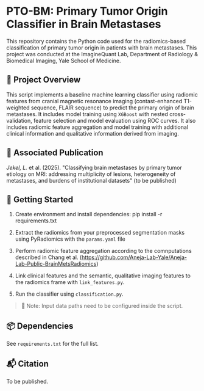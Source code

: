 
# PTO-BM: Primary Tumor Origin Classifier in Brain Metastases

This repository contains the Python code used for the radiomics-based classification of primary tumor origin in patients with brain metastases. This project was conducted at the ImagineQuant Lab, Department of Radiology & Biomedical Imaging, Yale School of Medicine.

## 🧠 Project Overview

This script implements a baseline machine learning classifier using radiomic features from cranial magnetic resonance imaging (contast-enhanced T1-weighted sequence, FLAIR sequence) to predict the primary origin of brain metastases. It includes model training using `XGBoost` with nested cross-validation, feature selection and model evaluation using ROC curves. It also includes radiomic feature aggregation and model training with additional clinical information and qualitative information derived from imaging.  

## 📄 Associated Publication

_Jekel, L._ et al. (2025). "Classifying brain metastases by primary tumor etiology on MRI: addressing multiplicity of lesions, heterogeneity of metastases, and burdens of institutional datasets" (to be published)

## 🚀 Getting Started


1. Create environment and install dependencies:
pip install -r requirements.txt

2. Extract the radiomics from your preprocessed segmentation masks using PyRadiomics with the `params.yaml` file

3. Perform radiomic feature aggregation according to the comnputations described in Chang et al. (https://github.com/Aneja-Lab-Yale/Aneja-Lab-Public-BrainMetsRadiomics)

4. Link clinical features and the semantic, qualitative imaging features to the radiomics frame with `link_features.py`.

5. Run the classifier using `classification.py`.

> 📌 Note: Input data paths need to be configured inside the script.

## 📦 Dependencies

See `requirements.txt` for the full list.

## 📬 Citation

To be published. 


